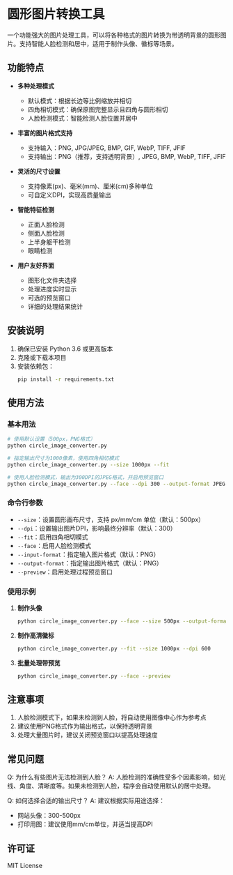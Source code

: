 # 圆形图片转换工具

一个功能强大的图片处理工具，可以将各种格式的图片转换为带透明背景的圆形图片。支持智能人脸检测和居中，适用于制作头像、徽标等场景。

## 功能特点

- **多种处理模式**
  - 默认模式：根据长边等比例缩放并相切
  - 四角相切模式：确保原图完整显示且四角与圆形相切
  - 人脸检测模式：智能检测人脸位置并居中

- **丰富的图片格式支持**
  - 支持输入：PNG, JPG/JPEG, BMP, GIF, WebP, TIFF, JFIF
  - 支持输出：PNG（推荐，支持透明背景）, JPEG, BMP, WebP, TIFF, JFIF

- **灵活的尺寸设置**
  - 支持像素(px)、毫米(mm)、厘米(cm)多种单位
  - 可自定义DPI，实现高质量输出

- **智能特征检测**
  - 正面人脸检测
  - 侧面人脸检测
  - 上半身躯干检测
  - 眼睛检测

- **用户友好界面**
  - 图形化文件夹选择
  - 处理进度实时显示
  - 可选的预览窗口
  - 详细的处理结果统计

## 安装说明

1. 确保已安装 Python 3.6 或更高版本
2. 克隆或下载本项目
3. 安装依赖包：
   ```bash
   pip install -r requirements.txt
   ```

## 使用方法

### 基本用法

```bash
# 使用默认设置（500px，PNG格式）
python circle_image_converter.py

# 指定输出尺寸为1000像素，使用四角相切模式
python circle_image_converter.py --size 1000px --fit

# 使用人脸检测模式，输出为300DPI的JPEG格式，并启用预览窗口
python circle_image_converter.py --face --dpi 300 --output-format JPEG --preview
```

### 命令行参数

- `--size`：设置圆形画布尺寸，支持 px/mm/cm 单位（默认：500px）
- `--dpi`：设置输出图片DPI，影响最终分辨率（默认：300）
- `--fit`：启用四角相切模式
- `--face`：启用人脸检测模式
- `--input-format`：指定输入图片格式（默认：PNG）
- `--output-format`：指定输出图片格式（默认：PNG）
- `--preview`：启用处理过程预览窗口

### 使用示例

1. **制作头像**
   ```bash
   python circle_image_converter.py --face --size 500px --output-format PNG
   ```

2. **制作高清徽标**
   ```bash
   python circle_image_converter.py --fit --size 1000px --dpi 600
   ```

3. **批量处理带预览**
   ```bash
   python circle_image_converter.py --face --preview
   ```

## 注意事项

1. 人脸检测模式下，如果未检测到人脸，将自动使用图像中心作为参考点
2. 建议使用PNG格式作为输出格式，以保持透明背景
3. 处理大量图片时，建议关闭预览窗口以提高处理速度

## 常见问题

Q: 为什么有些图片无法检测到人脸？
A: 人脸检测的准确性受多个因素影响，如光线、角度、清晰度等。如果未检测到人脸，程序会自动使用默认的居中处理。

Q: 如何选择合适的输出尺寸？
A: 建议根据实际用途选择：
- 网站头像：300-500px
- 打印用图：建议使用mm/cm单位，并适当提高DPI

## 许可证

MIT License
